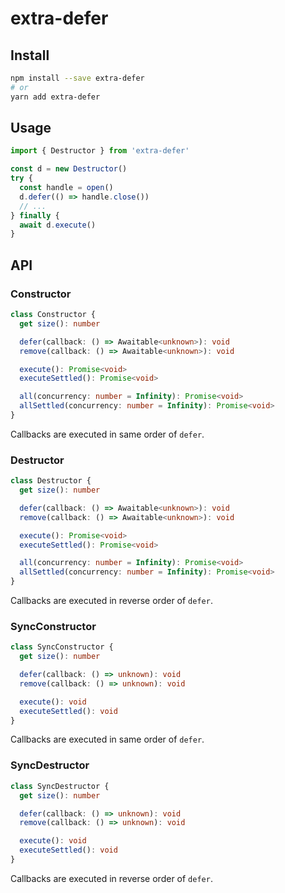 # extra-defer
## Install
```sh
npm install --save extra-defer
# or
yarn add extra-defer
```

## Usage
```ts
import { Destructor } from 'extra-defer'

const d = new Destructor()
try {
  const handle = open()
  d.defer(() => handle.close())
  // ...
} finally {
  await d.execute()
}
```

## API
### Constructor
```ts
class Constructor {
  get size(): number

  defer(callback: () => Awaitable<unknown>): void
  remove(callback: () => Awaitable<unknown>): void

  execute(): Promise<void>
  executeSettled(): Promise<void>

  all(concurrency: number = Infinity): Promise<void>
  allSettled(concurrency: number = Infinity): Promise<void>
}
```

Callbacks are executed in same order of `defer`.

### Destructor
```ts
class Destructor {
  get size(): number

  defer(callback: () => Awaitable<unknown>): void
  remove(callback: () => Awaitable<unknown>): void

  execute(): Promise<void>
  executeSettled(): Promise<void>

  all(concurrency: number = Infinity): Promise<void>
  allSettled(concurrency: number = Infinity): Promise<void>
}
```

Callbacks are executed in reverse order of `defer`.

### SyncConstructor
```ts
class SyncConstructor {
  get size(): number

  defer(callback: () => unknown): void
  remove(callback: () => unknown): void

  execute(): void
  executeSettled(): void
}
```

Callbacks are executed in same order of `defer`.

### SyncDestructor
```ts
class SyncDestructor {
  get size(): number

  defer(callback: () => unknown): void
  remove(callback: () => unknown): void

  execute(): void
  executeSettled(): void
}
```

Callbacks are executed in reverse order of `defer`.
